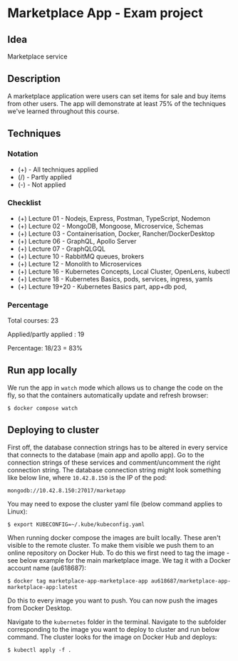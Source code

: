 # Marketplace App - Exam project

## Idea

Marketplace service

## Description

A marketplace application were users can set items for sale and buy items from other users. The app will demonstrate at least 75% of the techniques we've learned throughout this course.

## Techniques

### Notation
- (+) - All techniques applied
- (/) - Partly applied
- (-) - Not applied

### Checklist

- (+) Lecture 01 - Nodejs, Express, Postman, TypeScript, Nodemon
- (+) Lecture 02 - MongoDB, Mongoose, Microservice, Schemas
- (+) Lecture 03 - Containerisation, Docker, Rancher/DockerDesktop
- (+) Lecture 06 - GraphQL, Apollo Server
- (+) Lecture 07 - GraphQLGQL
- (+) Lecture 10 - RabbitMQ queues, brokers
- (+) Lecture 12 - Monolith to Microservices
- (+) Lecture 16 - Kubernetes Concepts, Local Cluster, OpenLens, kubectl
- (+) Lecture 18 - Kubernetes Basics, pods, services, ingress, yamls
- (+) Lecture 19+20 - Kubernetes Basics part, app+db pod,

### Percentage

Total courses: 23

Applied/partly applied : 19

Percentage: 18/23 = 83%

## Run app locally

We run the app in `watch` mode which allows us to change the code on the fly, so that the containers automatically update and refresh browser:

    $ docker compose watch

## Deploying to cluster

First off, the database connection strings has to be altered in every service that connects to the database (main app and apollo app). Go to the connection strings of these services and comment/uncomment the right connection string. The database connection string might look something like below line, where `10.42.8.150` is the IP of the pod:

    mongodb://10.42.8.150:27017/marketapp

You may need to expose the cluster yaml file (below command applies to Linux):

    $ export KUBECONFIG=~/.kube/kubeconfig.yaml

When running docker compose the images are built locally. These aren't visible to the remote cluster. To make them visible we push them to an online repository on Docker Hub. To do this we first need to tag the image - see below example for the main marketplace image. We tag it with a Docker account name (au618687):

    $ docker tag marketplace-app-marketplace-app au618687/marketplace-app-marketplace-app:latest

Do this to every image you want to push. You can now push the images from Docker Desktop.

Navigate to the `kubernetes` folder in the terminal. Navigate to the subfolder corresponding to the image you want to deploy to cluster and run below command. The cluster looks for the image on Docker Hub and deploys:

    $ kubectl apply -f .
